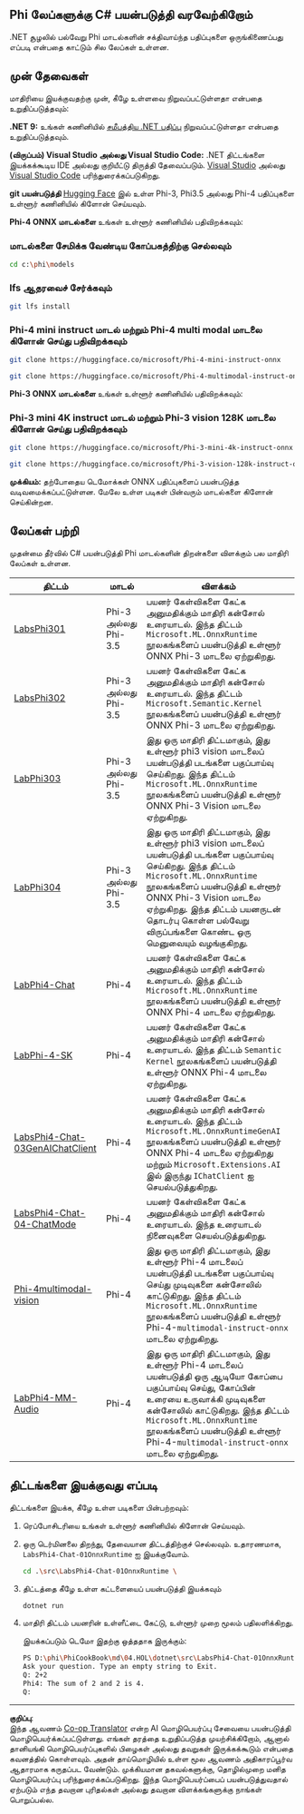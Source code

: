 <!--
CO_OP_TRANSLATOR_METADATA:
{
  "original_hash": "903c509a6d0d1ecce00b849d7f753bdd",
  "translation_date": "2025-10-11T11:39:09+00:00",
  "source_file": "md/04.HOL/dotnet/readme.md",
  "language_code": "ta"
}
-->
## Phi லேப்களுக்கு C# பயன்படுத்தி வரவேற்கிறோம்

.NET சூழலில் பல்வேறு Phi மாடல்களின் சக்திவாய்ந்த பதிப்புகளை ஒருங்கிணைப்பது எப்படி என்பதை காட்டும் சில லேப்கள் உள்ளன.

## முன் தேவைகள்

மாதிரியை இயக்குவதற்கு முன், கீழே உள்ளவை நிறுவப்பட்டுள்ளதா என்பதை உறுதிப்படுத்தவும்:

**.NET 9:** உங்கள் கணினியில் [சமீபத்திய .NET பதிப்பு](https://dotnet.microsoft.com/download/dotnet?WT.mc_id=aiml-137032-kinfeylo) நிறுவப்பட்டுள்ளதா என்பதை உறுதிப்படுத்தவும்.

**(விருப்பம்) Visual Studio அல்லது Visual Studio Code:** .NET திட்டங்களை இயக்கக்கூடிய IDE அல்லது குறியீட்டு திருத்தி தேவைப்படும். [Visual Studio](https://visualstudio.microsoft.com?WT.mc_id=aiml-137032-kinfeylo) அல்லது [Visual Studio Code](https://code.visualstudio.com?WT.mc_id=aiml-137032-kinfeylo) பரிந்துரைக்கப்படுகிறது.

**git பயன்படுத்தி** [Hugging Face](https://huggingface.co/collections/lokinfey/phi-4-family-679c6f234061a1ab60f5547c) இல் உள்ள Phi-3, Phi3.5 அல்லது Phi-4 பதிப்புகளை உள்ளூர் கணினியில் கிளோன் செய்யவும்.

**Phi-4 ONNX மாடல்களை** உங்கள் உள்ளூர் கணினியில் பதிவிறக்கவும்:

### மாடல்களை சேமிக்க வேண்டிய கோப்பகத்திற்கு செல்லவும்

```bash
cd c:\phi\models
```

### lfs ஆதரவைச் சேர்க்கவும்

```bash
git lfs install 
```

### Phi-4 mini instruct மாடல் மற்றும் Phi-4 multi modal மாடலை கிளோன் செய்து பதிவிறக்கவும்

```bash
git clone https://huggingface.co/microsoft/Phi-4-mini-instruct-onnx

git clone https://huggingface.co/microsoft/Phi-4-multimodal-instruct-onnx
```

**Phi-3 ONNX மாடல்களை** உங்கள் உள்ளூர் கணினியில் பதிவிறக்கவும்:

### Phi-3 mini 4K instruct மாடல் மற்றும் Phi-3 vision 128K மாடலை கிளோன் செய்து பதிவிறக்கவும்

```bash
git clone https://huggingface.co/microsoft/Phi-3-mini-4k-instruct-onnx

git clone https://huggingface.co/microsoft/Phi-3-vision-128k-instruct-onnx-cpu
```

**முக்கியம்:** தற்போதைய டெமோக்கள் ONNX பதிப்புகளைப் பயன்படுத்த வடிவமைக்கப்பட்டுள்ளன. மேலே உள்ள படிகள் பின்வரும் மாடல்களை கிளோன் செய்கின்றன.

## லேப்கள் பற்றி

முதன்மை தீர்வில் C# பயன்படுத்தி Phi மாடல்களின் திறன்களை விளக்கும் பல மாதிரி லேப்கள் உள்ளன.

| திட்டம் | மாடல் | விளக்கம் |
| ------------ | -----------| ----------- |
| [LabsPhi301](../../../../../md/04.HOL/dotnet/src/LabsPhi301) | Phi-3 அல்லது Phi-3.5 | பயனர் கேள்விகளை கேட்க அனுமதிக்கும் மாதிரி கன்சோல் உரையாடல். இந்த திட்டம் `Microsoft.ML.OnnxRuntime` நூலகங்களைப் பயன்படுத்தி உள்ளூர் ONNX Phi-3 மாடலை ஏற்றுகிறது. |
| [LabsPhi302](../../../../../md/04.HOL/dotnet/src/LabsPhi302) | Phi-3 அல்லது Phi-3.5 | பயனர் கேள்விகளை கேட்க அனுமதிக்கும் மாதிரி கன்சோல் உரையாடல். இந்த திட்டம் `Microsoft.Semantic.Kernel` நூலகங்களைப் பயன்படுத்தி உள்ளூர் ONNX Phi-3 மாடலை ஏற்றுகிறது. |
| [LabPhi303](../../../../../md/04.HOL/dotnet/src/LabsPhi303) | Phi-3 அல்லது Phi-3.5 | இது ஒரு மாதிரி திட்டமாகும், இது உள்ளூர் phi3 vision மாடலைப் பயன்படுத்தி படங்களை பகுப்பாய்வு செய்கிறது. இந்த திட்டம் `Microsoft.ML.OnnxRuntime` நூலகங்களைப் பயன்படுத்தி உள்ளூர் ONNX Phi-3 Vision மாடலை ஏற்றுகிறது. |
| [LabPhi304](../../../../../md/04.HOL/dotnet/src/LabsPhi304) | Phi-3 அல்லது Phi-3.5 | இது ஒரு மாதிரி திட்டமாகும், இது உள்ளூர் phi3 vision மாடலைப் பயன்படுத்தி படங்களை பகுப்பாய்வு செய்கிறது. இந்த திட்டம் `Microsoft.ML.OnnxRuntime` நூலகங்களைப் பயன்படுத்தி உள்ளூர் ONNX Phi-3 Vision மாடலை ஏற்றுகிறது. இந்த திட்டம் பயனருடன் தொடர்பு கொள்ள பல்வேறு விருப்பங்களை கொண்ட ஒரு மெனுவையும் வழங்குகிறது. | 
| [LabPhi4-Chat](../../../../../md/04.HOL/dotnet/src/LabsPhi4-Chat-01OnnxRuntime) | Phi-4 | பயனர் கேள்விகளை கேட்க அனுமதிக்கும் மாதிரி கன்சோல் உரையாடல். இந்த திட்டம் `Microsoft.ML.OnnxRuntime` நூலகங்களைப் பயன்படுத்தி உள்ளூர் ONNX Phi-4 மாடலை ஏற்றுகிறது. |
| [LabPhi-4-SK](../../../../../md/04.HOL/dotnet/src/LabsPhi4-Chat-02SK) | Phi-4 | பயனர் கேள்விகளை கேட்க அனுமதிக்கும் மாதிரி கன்சோல் உரையாடல். இந்த திட்டம் `Semantic Kernel` நூலகங்களைப் பயன்படுத்தி உள்ளூர் ONNX Phi-4 மாடலை ஏற்றுகிறது. |
| [LabsPhi4-Chat-03GenAIChatClient](../../../../../md/04.HOL/dotnet/src/LabsPhi4-Chat-03GenAIChatClient) | Phi-4 | பயனர் கேள்விகளை கேட்க அனுமதிக்கும் மாதிரி கன்சோல் உரையாடல். இந்த திட்டம் `Microsoft.ML.OnnxRuntimeGenAI` நூலகங்களைப் பயன்படுத்தி உள்ளூர் ONNX Phi-4 மாடலை ஏற்றுகிறது மற்றும் `Microsoft.Extensions.AI` இல் இருந்து `IChatClient` ஐ செயல்படுத்துகிறது. |
| [LabsPhi4-Chat-04-ChatMode](../../../../../md/04.HOL/dotnet/src/LabsPhi4-Chat-04-ChatMode) | Phi-4 | பயனர் கேள்விகளை கேட்க அனுமதிக்கும் மாதிரி கன்சோல் உரையாடல். இந்த உரையாடல் நினைவுகளை செயல்படுத்துகிறது. |
| [Phi-4multimodal-vision](../../../../../md/04.HOL/dotnet/src/LabsPhi4-MultiModal-01Images) | Phi-4 | இது ஒரு மாதிரி திட்டமாகும், இது உள்ளூர் Phi-4 மாடலைப் பயன்படுத்தி படங்களை பகுப்பாய்வு செய்து முடிவுகளை கன்சோலில் காட்டுகிறது. இந்த திட்டம் `Microsoft.ML.OnnxRuntime` நூலகங்களைப் பயன்படுத்தி உள்ளூர் Phi-4-`multimodal-instruct-onnx` மாடலை ஏற்றுகிறது. |
| [LabPhi4-MM-Audio](../../../../../md/04.HOL/dotnet/src/LabsPhi4-MultiModal-02Audio) | Phi-4 | இது ஒரு மாதிரி திட்டமாகும், இது உள்ளூர் Phi-4 மாடலைப் பயன்படுத்தி ஒரு ஆடியோ கோப்பை பகுப்பாய்வு செய்து, கோப்பின் உரையை உருவாக்கி முடிவுகளை கன்சோலில் காட்டுகிறது. இந்த திட்டம் `Microsoft.ML.OnnxRuntime` நூலகங்களைப் பயன்படுத்தி உள்ளூர் Phi-4-`multimodal-instruct-onnx` மாடலை ஏற்றுகிறது. |

## திட்டங்களை இயக்குவது எப்படி

திட்டங்களை இயக்க, கீழே உள்ள படிகளை பின்பற்றவும்:

1. ரெப்போசிடரியை உங்கள் உள்ளூர் கணினியில் கிளோன் செய்யவும்.

1. ஒரு டெர்மினலை திறந்து, தேவையான திட்டத்திற்குச் செல்லவும். உதாரணமாக, `LabsPhi4-Chat-01OnnxRuntime` ஐ இயக்குவோம்.

    ```bash
    cd .\src\LabsPhi4-Chat-01OnnxRuntime \
    ```

1. திட்டத்தை கீழே உள்ள கட்டளையைப் பயன்படுத்தி இயக்கவும்

    ```bash
    dotnet run
    ```

1. மாதிரி திட்டம் பயனரின் உள்ளீட்டை கேட்டு, உள்ளூர் முறை மூலம் பதிலளிக்கிறது.

   இயக்கப்படும் டெமோ இதற்கு ஒத்ததாக இருக்கும்:

   ```bash
   PS D:\phi\PhiCookBook\md\04.HOL\dotnet\src\LabsPhi4-Chat-01OnnxRuntime> dotnet run
   Ask your question. Type an empty string to Exit.
   Q: 2+2
   Phi4: The sum of 2 and 2 is 4.
   Q:
   ```

---

**குறிப்பு**:  
இந்த ஆவணம் [Co-op Translator](https://github.com/Azure/co-op-translator) என்ற AI மொழிபெயர்ப்பு சேவையை பயன்படுத்தி மொழிபெயர்க்கப்பட்டுள்ளது. எங்கள் தரத்தை உறுதிப்படுத்த முயற்சிக்கிறோம், ஆனால் தானியங்கி மொழிபெயர்ப்புகளில் பிழைகள் அல்லது தவறுகள் இருக்கக்கூடும் என்பதை கவனத்தில் கொள்ளவும். அதன் தாய்மொழியில் உள்ள மூல ஆவணம் அதிகாரப்பூர்வ ஆதாரமாக கருதப்பட வேண்டும். முக்கியமான தகவல்களுக்கு, தொழில்முறை மனித மொழிபெயர்ப்பு பரிந்துரைக்கப்படுகிறது. இந்த மொழிபெயர்ப்பைப் பயன்படுத்துவதால் ஏற்படும் எந்த தவறான புரிதல்கள் அல்லது தவறான விளக்கங்களுக்கு நாங்கள் பொறுப்பல்ல.